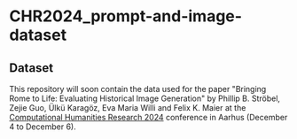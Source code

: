 # CHR2024_prompt-and-image-dataset

## Dataset
This repository will soon contain the data used for the paper "Bringing Rome to Life: Evaluating Historical Image Generation" by Phillip B. Ströbel, Zejie Guo, Ülkü Karagöz, Eva Maria Willi and Felix K. Maier at the [Computational Humanities Research 2024](https://2024.computational-humanities-research.org/) conference in Aarhus (December 4 to December 6).
